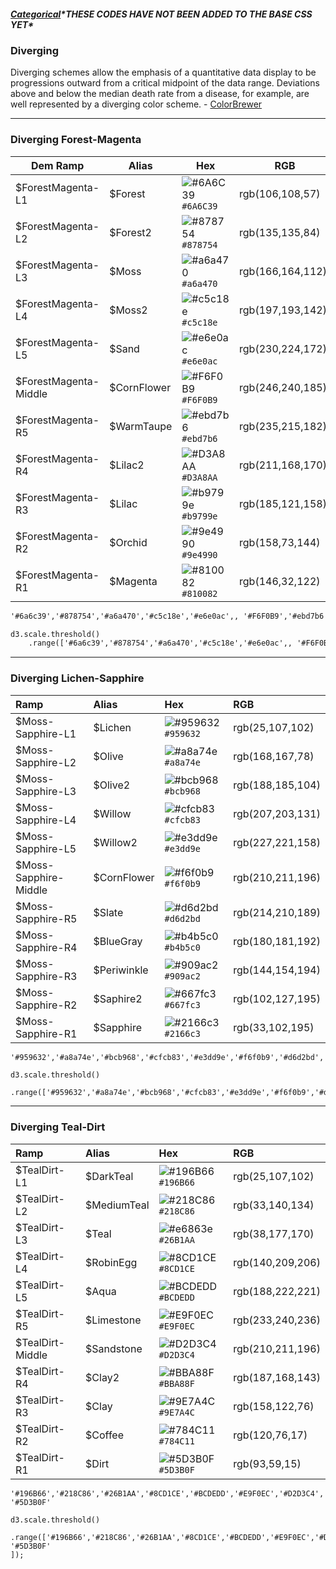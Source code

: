 ##### [Categorical](/tipsheets/colors/categorical.md)\*THESE CODES HAVE NOT BEEN ADDED TO THE BASE CSS YET\*

### Diverging

Diverging schemes allow the emphasis of a quantitative data display to be progressions outward from a critical midpoint of the data range. Deviations above and below the median death rate from a disease, for example, are well represented by a diverging color scheme. - [ColorBrewer](http://www.personal.psu.edu/cab38/ColorSch/SchHTMLs/CBColorDiv.html)

---

### Diverging Forest-Magenta

| Dem Ramp | Alias | Hex | RGB |
| --- | --- | --- | --- |
| $ForestMagenta-L1 | $Forest | ![\#6A6C39](https://placehold.it/15/6A6C39/000000?text=+) `#6A6C39` | rgb\(106,108,57\) |
| $ForestMagenta-L2 | $Forest2 | ![\#878754](https://placehold.it/15/878754/000000?text=+) `#878754` | rgb\(135,135,84\) |
| $ForestMagenta-L3 | $Moss | ![\#a6a470](https://placehold.it/15/a6a470/000000?text=+) `#a6a470` | rgb\(166,164,112\) |
| $ForestMagenta-L4 | $Moss2 | ![\#c5c18e](https://placehold.it/15/c5c18e/000000?text=+) `#c5c18e` | rgb\(197,193,142\) |
| $ForestMagenta-L5 | $Sand | ![\#e6e0ac](https://placehold.it/15/e6e0ac/000000?text=+) `#e6e0ac` | rgb\(230,224,172\) |
| $ForestMagenta-Middle | $CornFlower | ![\#F6F0B9](https://placehold.it/15/F6F0B9/000000?text=+) `#F6F0B9` | rgb\(246,240,185\)\) |
| $ForestMagenta-R5 | $WarmTaupe | ![\#ebd7b6](https://placehold.it/15/ebd7b6/000000?text=+) `#ebd7b6` | rgb\(235,215,182\) |
| $ForestMagenta-R4 | $Lilac2 | ![\#D3A8AA](https://placehold.it/15/D3A8AA/000000?text=+) `#D3A8AA` | rgb\(211,168,170\) |
| $ForestMagenta-R3 | $Lilac | ![\#b9799e](https://placehold.it/15/b9799e/000000?text=+) `#b9799e` | rgb\(185,121,158\) |
| $ForestMagenta-R2 | $Orchid | ![\#9e4990](https://placehold.it/15/9e4990/000000?text=+) `#9e4990` | rgb\(158,73,144\) |
| $ForestMagenta-R1 | $Magenta | ![\#810082](https://placehold.it/15/810082/000000?text=+) `#810082` | rgb\(146,32,122\) |

```html
'#6a6c39','#878754','#a6a470','#c5c18e','#e6e0ac',, '#F6F0B9','#ebd7b6','#d3a8aa','#b9799e','#9e4990','#810082'
```

```html
d3.scale.threshold()
    .range(['#6a6c39','#878754','#a6a470','#c5c18e','#e6e0ac',, '#F6F0B9','#ebd7b6','#d3a8aa','#b9799e','#9e4990','#810082']);
```

---

### Diverging Lichen-Sapphire

| Ramp | Alias | Hex | RGB |
| :--- | :--- | :--- | :--- |
| $Moss-Sapphire-L1 | $Lichen | ![\#959632](https://placehold.it/15/959632/000000?text=+) `#959632` | rgb\(25,107,102\) |
| $Moss-Sapphire-L2 | $Olive | ![\#a8a74e](https://placehold.it/15/a8a74e/000000?text=+) `#a8a74e` | rgb\(168,167,78\) |
| $Moss-Sapphire-L3 | $Olive2 | ![\#bcb968](https://placehold.it/15/bcb968/000000?text=+) `#bcb968` | rgb\(188,185,104\) |
| $Moss-Sapphire-L4 | $Willow | ![\#cfcb83](https://placehold.it/15/cfcb83/000000?text=+) `#cfcb83` | rgb\(207,203,131\) |
| $Moss-Sapphire-L5 | $Willow2 | ![\#e3dd9e](https://placehold.it/15/e3dd9e/000000?text=+) `#e3dd9e` | rgb\(227,221,158\) |
| $Moss-Sapphire-Middle | $CornFlower | ![\#f6f0b9](https://placehold.it/15/f6f0b9/000000?text=+) `#f6f0b9` | rgb\(210,211,196\) |
| $Moss-Sapphire-R5 | $Slate | ![\#d6d2bd](https://placehold.it/15/d6d2bd/000000?text=+) `#d6d2bd` | rgb\(214,210,189\) |
| $Moss-Sapphire-R4 | $BlueGray | ![\#b4b5c0](https://placehold.it/15/b4b5c0/000000?text=+) `#b4b5c0` | rgb\(180,181,192\) |
| $Moss-Sapphire-R3 | $Periwinkle | ![\#909ac2](https://placehold.it/15/909ac2/000000?text=+) `#909ac2` | rgb\(144,154,194\) |
| $Moss-Sapphire-R2 | $Saphire2 | ![\#667fc3](https://placehold.it/15/667fc3/000000?text=+) `#667fc3` | rgb\(102,127,195\) |
| $Moss-Sapphire-R1 | $Sapphire | ![\#2166c3](https://placehold.it/15/2166c3/000000?text=+) `#2166c3` | rgb\(33,102,195\) |

```html
'#959632','#a8a74e','#bcb968','#cfcb83','#e3dd9e','#f6f0b9','#d6d2bd','#b4b5c0','#909ac2','#667fc3','#2166c3'
```

```
d3.scale.threshold()
    .range(['#959632','#a8a74e','#bcb968','#cfcb83','#e3dd9e','#f6f0b9','#d6d2bd','#b4b5c0','#909ac2','#667fc3','#2166c3']);
```

---

### Diverging Teal-Dirt

| Ramp | Alias | Hex | RGB |
| :--- | :--- | :--- | :--- |
| $TealDirt-L1 | $DarkTeal | ![\#196B66](https://placehold.it/15/196B66/000000?text=+) `#196B66` | rgb\(25,107,102\) |
| $TealDirt-L2 | $MediumTeal | ![\#218C86](https://placehold.it/15/218C86/000000?text=+) `#218C86` | rgb\(33,140,134\) |
| $TealDirt-L3 | $Teal | ![\#e6863e](https://placehold.it/15/26B1AA/000000?text=+) `#26B1AA` | rgb\(38,177,170\) |
| $TealDirt-L4 | $RobinEgg | ![\#8CD1CE](https://placehold.it/15/8CD1CE/000000?text=+) `#8CD1CE` | rgb\(140,209,206\) |
| $TealDirt-L5 | $Aqua | ![\#BCDEDD](https://placehold.it/15/BCDEDD/000000?text=+) `#BCDEDD` | rgb\(188,222,221\) |
| $TealDirt-R5 | $Limestone | ![\#E9F0EC](https://placehold.it/15/E9F0EC/000000?text=+) `#E9F0EC` | rgb\(233,240,236\) |
| $TealDirt-Middle | $Sandstone | ![\#D2D3C4](https://placehold.it/15/D2D3C4/000000?text=+) `#D2D3C4` | rgb\(210,211,196\) |
| $TealDirt-R4 | $Clay2 | ![\#BBA88F](https://placehold.it/15/BBA88F/000000?text=+) `#BBA88F` | rgb\(187,168,143\) |
| $TealDirt-R3 | $Clay | ![\#9E7A4C](https://placehold.it/15/9E7A4C/000000?text=+) `#9E7A4C` | rgb\(158,122,76\) |
| $TealDirt-R2 | $Coffee | ![\#784C11](https://placehold.it/15/784C11/000000?text=+) `#784C11` | rgb\(120,76,17\) |
| $TealDirt-R1 | $Dirt | ![\#5D3B0F](https://placehold.it/15/5D3B0F/000000?text=+) `#5D3B0F` | rgb\(93,59,15\) |

```
'#196B66','#218C86','#26B1AA','#8CD1CE','#BCDEDD','#E9F0EC','#D2D3C4','#BBA88F','#9E7A4C','#784C11', '#5D3B0F'
```

```
d3.scale.threshold()
    .range(['#196B66','#218C86','#26B1AA','#8CD1CE','#BCDEDD','#E9F0EC','#D2D3C4','#BBA88F','#9E7A4C','#784C11', '#5D3B0F'
]);
```



